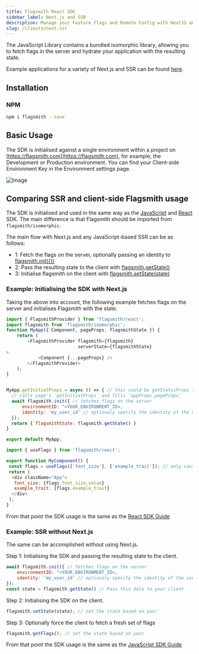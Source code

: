 ```yaml
---
title: Flagsmith React SDK
sidebar_label: Next.js and SSR
description: Manage your Feature Flags and Remote Config with NextJS and SSR.
slug: /clients/next-ssr
---
```


The JavaScript Library contains a bundled isomorphic library, allowing you to fetch flags in the server and hydrate your
application with the resulting state.

Example applications for a variety of Next.js and SSR can be found
[here](https://github.com/flagsmith/flagsmith-js-examples/tree/main/nextjs).

## Installation

### NPM

```bash
npm i flagsmith --save
```

## Basic Usage

The SDK is initialised against a single environment within a project on [https://flagsmith.com](https://flagsmith.com),
for example, the Development or Production environment. You can find your Client-side Environment Key in the Environment
settings page.

![Image](/img/api-key.png)

## Comparing SSR and client-side Flagsmith usage

The SDK is initialised and used in the same way as the [JavaScript](/clients/javascript) and [React](/clients/react)
SDK. The main difference is that Flagsmith should be imported from `flagsmith/isomorphic`.

The main flow with Next.js and any JavaScript-based SSR can be as follows:

- 1: Fetch the flags on the server, optionally passing an identity to
  [flagsmith.init({})](/clients/javascript#initialisation-options)
- 2: Pass the resulting state to the client with [flagsmith.getState()](/clients/javascript#available-functions)
- 3: Initialise flagsmith on the client with [flagsmith.setState(state)](/clients/javascript#available-functions)

### Example: Initialising the SDK with Next.js

Taking the above into account, the following example fetches flags on the server and initialises Flagsmith with the
state.

```javascript
import { FlagsmithProvider } from 'flagsmith/react';
import flagsmith from 'flagsmith/isomorphic';
function MyApp({ Component, pageProps, flagsmithState }) {
    return (
        <FlagsmithProvider flagsmith={flagsmith}
                           serverState={flagsmithState}
>
            <Component {...pageProps} />
        </FlagsmithProvider>
    );
}


MyApp.getInitialProps = async () => { // this could be getStaticProps too depending on your build flow
  // calls page's `getInitialProps` and fills `appProps.pageProps`
  await flagsmith.init({ // fetches flags on the server
      environmentID: "<YOUR_ENVIRONMENT_ID>,
      identity: 'my_user_id' // optionaly specify the identity of the user to get their specific flags
  });
  return { flagsmithState: flagsmith.getState() }
}

export default MyApp;

```

```javascript
import { useFlags } from 'flagsmith/react';

export function MyComponent() {
 const flags = useFlags(['font_size'], ['example_trait']); // only causes re-render if specified flag values / traits change
 return (
  <div className="App">
   font_size: {flags.font_size.value}
   example_trait: {flags.example_trait}
  </div>
 );
}
```

From that point the SDK usage is the same as the [React SDK Guide](/clients/react)

### Example: SSR without Next.js

The same can be accomplished without using Next.js.

Step 1: Initialising the SDK and passing the resulting state to the client.

```javascript
await flagsmith.init({ // fetches flags on the server
    environmentID: "<YOUR_ENVIRONMENT_ID>,
    identity: 'my_user_id' // optionaly specify the identity of the user to get their specific flags
});
const state = flagsmith.getState() // Pass this data to your client
```

Step 2: Initialising the SDK on the client.

```javascript
flagsmith.setState(state); // set the state based on your
```

Step 3: Optionally force the client to fetch a fresh set of flags

```javascript
flagsmith.getFlags(); // set the state based on your
```

From that point the SDK usage is the same as the [JavaScript SDK Guide](/clients/javascript)
